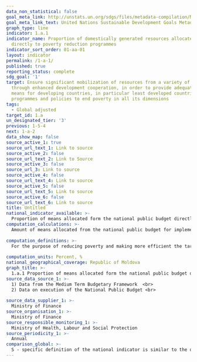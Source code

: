 ```yaml
---
data_non_statistical: false
goal_meta_link: http://unstats.un.org/sdgs/files/metadata-compilation/Metadata-Goal-1.pdf
goal_meta_link_text: United Nations Sustainable Development Goals Metadata (pdf 894kB)
graph_type: line
indicator: 1.a.1
indicator_name: Proportion of domestically generated resources allocated by the government
  directly to poverty reduction programmes
indicator_sort_order: 01-aa-01
layout: indicator
permalink: /1-a-1/
published: true
reporting_status: complete
sdg_goal: '1'
target: Ensure significant mobilization of resources from a variety of sources, including
  through enhanced development cooperation, in order to provide adequate and predictable
  means for developing countries, in particular least developed countries, to implement
  programmes and policies to end poverty in all its dimensions
tags:
  - Global adjusted
target_id: 1.a
un_designated_tier: '3'
previous: 1-5-4
next: 1-a-2
data_show_map: false
source_active_1: true
source_url_text_1: Link to source
source_active_2: false
source_url_text_2: Link to Source
source_active_3: false
source_url_3: Link to source
source_active_4: false
source_url_text_4: Link to source
source_active_5: false
source_url_text_5: Link to source
source_active_6: false
source_url_text_6: Link to source
title: Untitled
national_indicator_available: >-
  Proportion of means allocated form the national public budget directly to poverty reduction programs (social allowance and the allowance for the cold period of the year)
computation_calculations: >-
  Amount of means allocated from the national public budget for implementing the  „Ajutor social” program out of the total expenditures for social protection of the population *100.<br> 
  
computation_definitions: >-
  For the purpose of reducing poverty and making more efficient the targeting of the state social transfers towards the poorest and the most vulnerable, starting in 2008 the Program „Ajutor social” has been implemented. The Program is composed of two main components – social allowance and the allowance for the cold period of the year. The aim of the program is to ensure the poor families with a guaranteed minimum monthly income (GMMI) which is annually indexed on April 1, depending on the annual increase of the Consumption Price Index for the previous year, as established by the Government (art. 7 (3) of the Law No. 133/2008 on Social Allowance). The eligibility for benefits provided in the Ajutor Social Program is determined based on the Methodology used to assess the monthly average global income of the family and the need of social assistance (a set of Proxy indicators).<br> 
  
computation_units: Percent, %
national_geographical_coverage: Republic of Moldova
graph_title: >-
  1.a.1 Proportion of means allocated form the national public budget directly to poverty reduction programs (social allowance and the allowance for the cold period of the year) 
source_data_source_1: >-
  1) Data from the Medium Term Budgetary Framework  <br> 
  2) Data on execution of the National Public Budget <br> 
  
source_data_supplier_1: >-
  Ministry of Finance
source_organisation_1: >-
  Ministry of Finance
source_responsible_monitoring_1: >-
  Ministry of Health, Labour and Social Protection
source_periodicity_1: >-
  Annual
comparison_global: >-
  S - specific definition of the national indicator is similar to the one of the global indicator, but it will be reviewed after finishing the metadata for the global indicator (envisaged in 2019)
---
```

